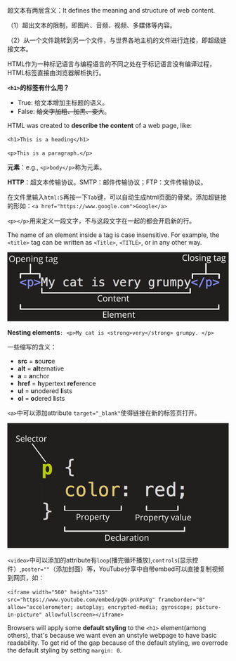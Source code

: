 超文本有两层含义：It defines the meaning and structure of web content.

（1）超出文本的限制，即图片、音频、视频、多媒体等内容。

（2）从一个文件跳转到另一个文件，与世界各地主机的文件进行连接，即超级链接文本。

HTML作为一种标记语言与编程语言的不同之处在于标记语言没有编译过程，HTML标签直接由浏览器解析执行。

**`<h1>`的标签有什么用？**
- True: 给文本增加主标题的语义。
- False: ~~给文字加粗、加黑、变大~~。

HTML was created to **describe the content** of a web page, like:

`<h1>This is a heading</h1>`

`<p>This is a paragraph.</p>`

**元素**：e.g., `<p>body</p>`称为元素。

**HTTP**：超文本传输协议。SMTP：邮件传输协议；FTP：文件传输协议。

在文件里输入`html:5`再按一下`Tab`键，可以自动生成html页面的骨架。添加超链接的形如：`<a href="https://www.google.com">Google</a>`

`<p></p>`用来定义一段文字，不与这段文字在一起的都会开启新的行。

The name of an element inside a tag is case insensitive. For example, the `<title>` tag can be written as `<Title>`, `<TITLE>`, or in any other way.

![Anatomy of an HTML element](https://github.com/kwokonwoo/Front-end-web-development/blob/master/images/grumpy-cat-small.png)

**Nesting elements**`: <p>My cat is <strong>very</strong> grumpy. </p>`

一些缩写的含义：
- **src** = **s**ou**rc**e
- **alt** = **alt**ernative
- **a** = **a**nchor
- **href** = **h**ypertext **ref**erence
- **ul** = **u**nodered **l**ists
- **ol** = **o**dered **l**ists

`<a>`中可以添加attribute `target="_blank"`使得链接在新的标签页打开。

![Anatomy of a CSS ruleset](https://github.com/kwokonwoo/Front-end-web-development/blob/master/images/css-declaration-small.png)

`<video>`中可以添加的attribute有`loop`(播完循环播放),`controls`(显示控件）,`poster=""`（添加封面）等，YouTube分享中自带embed可以直接复制视频到网页，如：

  `<iframe width="560" height="315" src="https://www.youtube.com/embed/pQN-pnXPaVg" frameborder="0" allow="accelerometer; autoplay; encrypted-media; gyroscope; picture-in-picture" allowfullscreen></iframe>`

Browsers will apply some **default styling** to the `<h1>` element(among others), that's because we want even an unstyle webpage to have basic readability. To get rid of the gap because of the default styling, we overrode the default styling by setting `margin: 0`.
